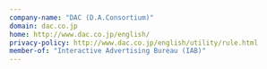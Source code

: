 ```yaml
---
company-name: "DAC (D.A.Consortium)"
domain: dac.co.jp
home: http://www.dac.co.jp/english/
privacy-policy: http://www.dac.co.jp/english/utility/rule.html
member-of: "Interactive Advertising Bureau (IAB)"
---
```




